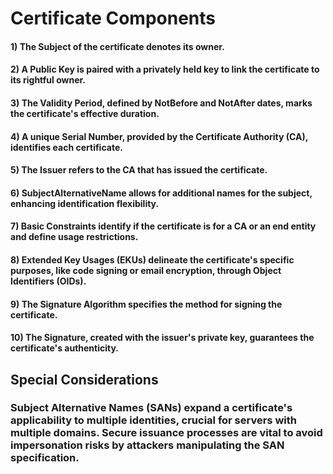 # Certificate Components

#### 1) The Subject of the certificate denotes its owner.

#### 2) A Public Key is paired with a privately held key to link the certificate to its rightful owner.

#### 3) The Validity Period, defined by NotBefore and NotAfter dates, marks the certificate's effective duration.

#### 4) A unique Serial Number, provided by the Certificate Authority (CA), identifies each certificate.

#### 5) The Issuer refers to the CA that has issued the certificate.

#### 6) SubjectAlternativeName allows for additional names for the subject, enhancing identification flexibility.

#### 7) Basic Constraints identify if the certificate is for a CA or an end entity and define usage restrictions.

#### 8) Extended Key Usages (EKUs) delineate the certificate's specific purposes, like code signing or email encryption, through Object Identifiers (OIDs).

#### 9) The Signature Algorithm specifies the method for signing the certificate.

#### 10) The Signature, created with the issuer's private key, guarantees the certificate's authenticity.

## Special Considerations

### Subject Alternative Names (SANs) expand a certificate's applicability to multiple identities, crucial for servers with multiple domains. Secure issuance processes are vital to avoid impersonation risks by attackers manipulating the SAN specification.
